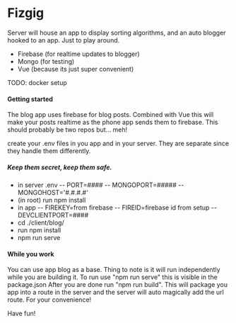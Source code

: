 # Fizgig
Server will house an app to display sorting algorithms, and an auto blogger hooked to an app. Just to play around.

- Firebase (for realtime updates to blogger)
- Mongo (for testing)
- Vue (because its just super convenient)

TODO: docker setup

#### Getting started
The blog app uses firebase for blog posts. Combined with Vue this will make your posts realtime as the phone app sends 
them to firebase. This should probably be two repos but... meh!


create your .env files in you app and in your server. They are separate since they handle them differently.
##### Keep them secret, keep them safe.

- in server .env
    -- PORT=####
    -- MONGOPORT=#####
    -- MONGOHOST='#.#.#.#'
- (in root) run npm install
- in app
    -- FIREKEY=from firebase
    -- FIREID=firebase id from setup
    -- DEVCLIENTPORT=####
- cd ./client/blog/ 
- run npm install
- npm run serve

#### While you work
You can use app blog as a base. Thing to note is it will run independently while you are building it. 
To run use "npm run serve" this is visible in the package.json
After you are done run "npm run build". This will package you app into a route in the server and the server will auto 
magically add the url route. For your convenience!

Have fun!